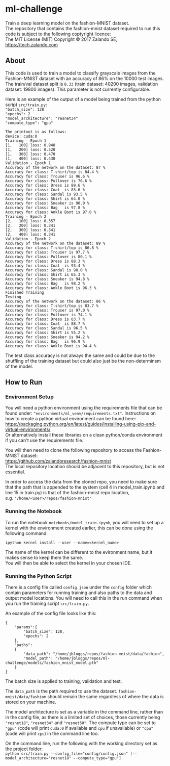 # ml-challenge
Train a deep learning model on the fashion-MNIST dataset.  
The repository that contains the fashion-mnist dataset required to run this code is subject to the following coptyright licence:  
The MIT License (MIT) Copyright © 2017 Zalando SE, https://tech.zalando.com

## About
This code is used to train a model to classify grayscale images from the Fashion-MNIST dataset with an accuracy of 86% on the 10000 test images. The train/val dataset split is `0.33` (train dataset: 40200 images, validation dataset: 19800 images). This parameter is not currently configurable.

Here is an example of the output of a model being trained from the python script `src/train.py`:  
`"batch_size": 128`  
`"epochs": 2`  
`"model_architecture": "resnet34"`  
`"compute_type": "gpu"`  

`The printout is as follows:`   
`device: cuda:0`  
`Training - Epoch 1`  
`[1,   100] loss: 0.948`  
`[1,   200] loss: 0.520`  
`[1,   300] loss: 0.470`  
`[1,   400] loss: 0.430`  
`Validation - Epoch 1`  
`Accuracy of the network on the dataset: 87 %`  
`Accuracy for class: T-shirt/top is 84.4 %`  
`Accuracy for class: Trouser is 96.6 %`  
`Accuracy for class: Pullover is 76.6 %`  
`Accuracy for class: Dress is 89.6 %`  
`Accuracy for class: Coat  is 83.6 %`  
`Accuracy for class: Sandal is 93.5 %`  
`Accuracy for class: Shirt is 64.0 %`  
`Accuracy for class: Sneaker is 90.0 %`  
`Accuracy for class: Bag   is 97.8 %`  
`Accuracy for class: Ankle Boot is 97.0 %`  
`Training - Epoch 2`  
`[2,   100] loss: 0.357`  
`[2,   200] loss: 0.341`  
`[2,   300] loss: 0.341`  
`[2,   400] loss: 0.341`  
`Validation - Epoch 2`  
`Accuracy of the network on the dataset: 89 %`  
`Accuracy for class: T-shirt/top is 86.8 %`  
`Accuracy for class: Trouser is 97.7 %`  
`Accuracy for class: Pullover is 80.1 %`  
`Accuracy for class: Dress is 88.3 %`  
`Accuracy for class: Coat  is 93.4 %`  
`Accuracy for class: Sandal is 98.0 %`  
`Accuracy for class: Shirt is 65.3 %`  
`Accuracy for class: Sneaker is 94.8 %`  
`Accuracy for class: Bag   is 98.2 %`  
`Accuracy for class: Ankle Boot is 96.3 %`  
`Finished Training`  
`Testing`  
`Accuracy of the network on the dataset: 86 %`  
`Accuracy for class: T-shirt/top is 83.7 %`  
`Accuracy for class: Trouser is 97.0 %`  
`Accuracy for class: Pullover is 74.1 %`  
`Accuracy for class: Dress is 83.7 %`  
`Accuracy for class: Coat  is 88.7 %`  
`Accuracy for class: Sandal is 96.5 %`  
`Accuracy for class: Shirt is 55.2 %`  
`Accuracy for class: Sneaker is 94.2 %`  
`Accuracy for class: Bag   is 96.9 %`  
`Accuracy for class: Ankle Boot is 94.4 %`  

The test class accuracy is not always the same and could be due to the shuffling of the training dataset but could also just be the non-determinsm of the model.

## How to Run
### Environment Setup
You will need a python environment using the requirements file that can be found under:
`"environments/ml_venv/requirements.txt"`.
Instructions on how to create a python virtual environment can be found here:  
https://packaging.python.org/en/latest/guides/installing-using-pip-and-virtual-environments/  
Or alternatively install these libraries on a clean python/conda environment if you can't use the requirements file.

You will then need to clone the following repository to access the Fashion-MNIST dataset:  
https://github.com/zalandoresearch/fashion-mnist  
The local repository location should be adjacent to this repository, but is not essential.

In order to access the data from the cloned repo, you need to make sure that the path that is appended to the system (cell 4 in model_train.ipynb and line 15 in train.py) is that of the fashion-mnist repo location,  
e.g. `'/home/<user>/repos/fashion-mnist'`

### Running the Notebook

To run the notebook `notebooks/model_train.ipynb`, you will need to set up a kernel with the environment created earlier, this can be done using the following command:

`ipython kernel install --user --name=<kernel_name>`

The name of the kernel can be different to the evironment name, but it makes sense to keep them the same.  
You will then be able to select the kernel in your chosen IDE.

### Running the Python Script

There is a config file called `config.json` under the `config` folder which contain parameters for running training and also paths to the data and output model locations. You will need to call this in the run command when you run the training script `src/train.py`.

An example of the config file looks like this:

`{`  
`    "params":{`  
`        "batch_size": 128,`  
`        "epochs": 2`  
`    },`  
`    "paths":`  
`    {`  
`        "data_path": "/home/jbloggs/repos/fashion-mnist/data/fashion",`  
`        "model_path": "/home/jbloggs/repos/ml-challenge/models/fashion_mnist_model.pth"`  
`    }`  
`}`  

The batch size is applied to training, validation and test.

The `data_path` is the path required to use the dataset. `fashion-mnist/data/fashion` should remain the same regardless of where the data is stored on your machine.

The model architecture is set as a variable in the command line, rather than in the config file, as there is a limited set of choices, those currently being `"resnet18"`, `"resnet34"` and `"resnet50"`.
The compute type can be set to `"gpu"` (code will print `cuda:0` if available and `cpu` if unavailable) or `"cpu"` (code will print `cpu`) in the command line too.

On the command line, run the following with the working directory set as the project folder:  
`python src/train.py --config_file="config/config.json" [--model_architecture="resnet18" --compute_type="gpu"]`